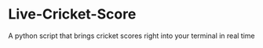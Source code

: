 # Live-Cricket-Score
A python script that brings cricket scores right into your terminal in real time
